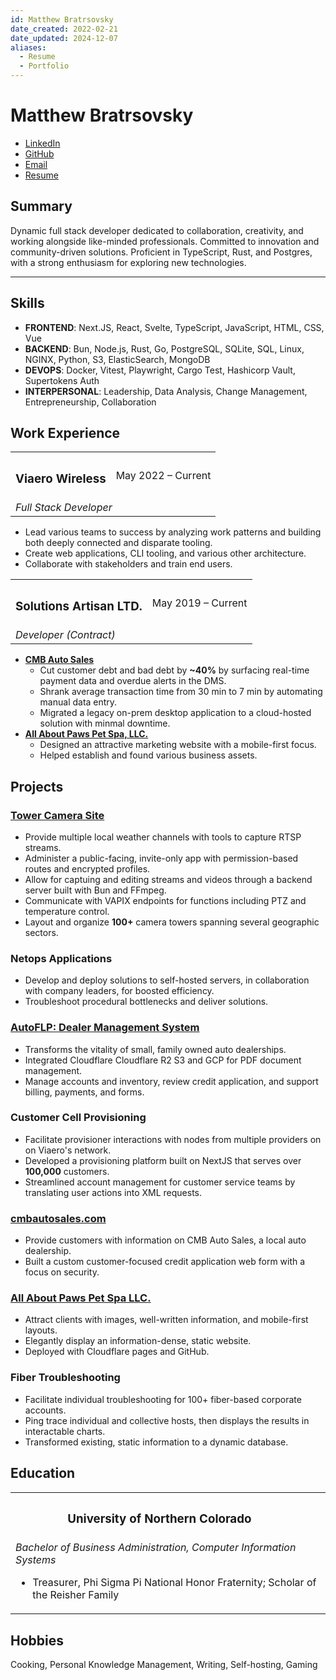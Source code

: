 ```yaml
---
id: Matthew Bratrsovsky
date_created: 2022-02-21
date_updated: 2024-12-07
aliases:
  - Resume
  - Portfolio
---
```


# Matthew Bratrsovsky

- [LinkedIn](https://linkedin.com/in/mattkbrat)
- [GitHub](https://github.com/mattkbrat)
- [Email](mailto:oldlimited@proton.me)
- [Resume](https://mattkbrat.com)

## Summary

Dynamic full stack developer dedicated to collaboration, creativity, and working alongside like-minded professionals. Committed to innovation and community-driven solutions. Proficient in TypeScript, Rust, and Postgres, with a strong enthusiasm for exploring new technologies.

---

## Skills

- **FRONTEND**: Next.JS, React, Svelte, TypeScript, JavaScript, HTML, CSS, Vue
- **BACKEND**: Bun, Node.js, Rust, Go, PostgreSQL, SQLite, SQL, Linux, NGINX, Python, S3, ElasticSearch, MongoDB
- **DEVOPS**: Docker, Vitest, Playwright, Cargo Test, Hashicorp Vault, Supertokens Auth
- **INTERPERSONAL**: Leadership, Data Analysis, Change Management, Entrepreneurship, Collaboration

## Work Experience

<table id="title-date-table">
<tr>
<th><h3>Viaero Wireless</h3></th>
<td>May 2022 – Current</td>
</tr>
<tr>
    <td colspan="2">
        <i>Full Stack Developer</i>
    </td>
</tr>
</table>

- Lead various teams to success by analyzing work patterns and building
both deeply connected and disparate tooling.
- Create web applications, CLI tooling, and various other architecture.
- Collaborate with stakeholders and train end users.

<table id="title-date-table">
<tr>
<th><h3>Solutions Artisan LTD.</h3></th>
<td>May 2019 – Current</td>
</tr>
<tr>
<td>
<i>Developer (Contract)</i>
</td>
</table>

- [**CMB Auto Sales**](https://cmbautosales.com)
  - Cut customer debt and bad debt by **~40%** by surfacing real-time payment data and overdue alerts in the DMS.
  - Shrank average transaction time from 30 min to 7 min by automating manual data entry.
  - Migrated a legacy on-prem desktop application to a cloud-hosted solution with minmal downtime.
- [**All About Paws Pet Spa, LLC.**](https://www.fortmorgangrooming.com)
  - Designed an attractive marketing website with a mobile-first focus.
  - Helped establish and found various business assets.

## Projects

### [**Tower Camera Site**](https://cameras.viaero.com)

- Provide multiple local weather channels with tools to capture RTSP streams.
- Administer a public-facing, invite-only app with permission-based routes and
encrypted profiles.
- Allow for captuing and editing streams and videos through a backend server built with
Bun and FFmpeg.
- Communicate with VAPIX endpoints for functions including PTZ and temperature control.
- Layout and organize **100+** camera towers spanning several geographic sectors.

### **Netops Applications**

- Develop and deploy solutions to self-hosted servers, in collaboration with company leaders,
for boosted efficiency.
- Troubleshoot procedural bottlenecks and deliver solutions.

### [**AutoFLP: Dealer Management System**](https://github.com/mattkbrat/autoflp-web)

- Transforms the vitality of small, family owned auto dealerships.
- Integrated Cloudflare Cloudflare R2 S3 and GCP for PDF document management.
- Manage accounts and inventory, review credit application, and support billing,
payments, and forms.

### **Customer Cell Provisioning**

- Facilitate provisioner interactions with nodes from multiple providers on on Viaero's network.
- Developed a provisioning platform built on NextJS that serves over **100,000** customers.
- Streamlined account management for customer service teams by translating user actions into XML requests.

### [**cmbautosales.com**](https://cmbautosales.com)

- Provide customers with information on CMB Auto Sales, a local auto dealership.
- Built a custom customer-focused credit application web form with a focus on security.

### [**All About Paws Pet Spa LLC.**](https://www.fortmorgangrooming.com)

- Attract clients with images, well-written information, and mobile-first layouts.
- Elegantly display an information-dense, static website.
- Deployed with Cloudflare pages and GitHub.

### **Fiber Troubleshooting**

- Facilitate individual troubleshooting for 100+ fiber-based corporate accounts.
- Ping trace individual and collective hosts, then displays the results in
interactable charts.
- Transformed existing, static information to a dynamic database.

## Education

<table id="title-date-table">
<tr>
<th><h3>University of Northern Colorado</h3></th>
<td></td>
</tr>
<tr>
    <td colspan="2">
        <i>Bachelor of Business Administration, Computer Information Systems</i>
        <br/>
        <ul>
            <li>
                Treasurer, Phi Sigma Pi National Honor Fraternity; Scholar of the Reisher Family
            </li>
        </ul>
    </td>
</tr>
</table>

## Hobbies

Cooking, Personal Knowledge Management, Writing, Self-hosting, Gaming
